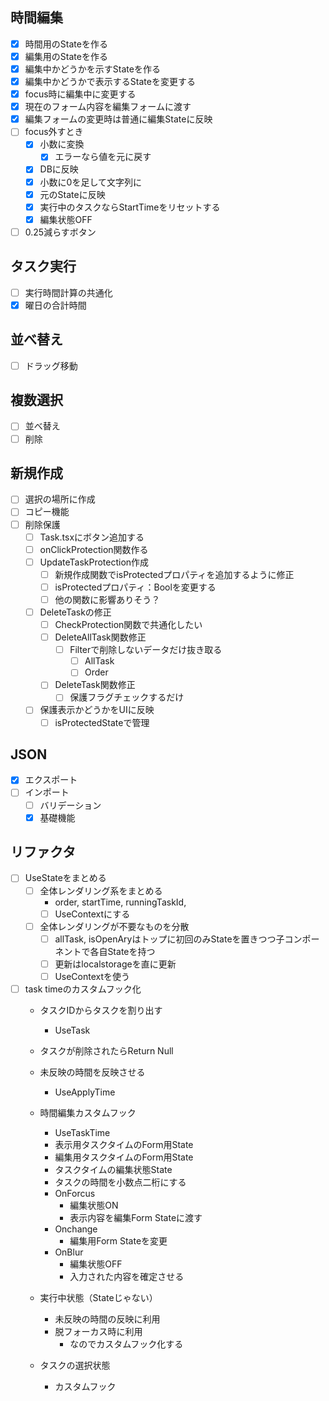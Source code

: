 ## 時間編集
- [x] 時間用のStateを作る
- [x] 編集用のStateを作る
- [x] 編集中かどうかを示すStateを作る
- [x] 編集中かどうかで表示するStateを変更する
- [x] focus時に編集中に変更する
- [x] 現在のフォーム内容を編集フォームに渡す
- [x] 編集フォームの変更時は普通に編集Stateに反映
- [ ] focus外すとき
  - [x] 小数に変換
    - [x] エラーなら値を元に戻す
  - [x] DBに反映
  - [x] 小数に0を足して文字列に
  - [x] 元のStateに反映
  - [x] 実行中のタスクならStartTimeをリセットする
  - [x] 編集状態OFF
- [ ] 0.25減らすボタン

## タスク実行
- [ ] 実行時間計算の共通化
- [x] 曜日の合計時間

## 並べ替え
- [ ] ドラッグ移動

## 複数選択
- [ ] 並べ替え
- [ ] 削除

## 新規作成
- [ ] 選択の場所に作成
- [ ] コピー機能
- [ ] 削除保護
  - [ ] Task.tsxにボタン追加する
  - [ ] onClickProtection関数作る
  - [ ] UpdateTaskProtection作成
    - [ ] 新規作成関数でisProtectedプロパティを追加するように修正
    - [ ] isProtectedプロパティ：Boolを変更する
    - [ ] 他の関数に影響ありそう？
  - [ ] DeleteTaskの修正
    - [ ] CheckProtection関数で共通化したい
    - [ ] DeleteAllTask関数修正
      - [ ] Filterで削除しないデータだけ抜き取る
        - [ ] AllTask
        - [ ] Order
    - [ ] DeleteTask関数修正
      - [ ] 保護フラグチェックするだけ
  - [ ] 保護表示かどうかをUIに反映
    - [ ] isProtectedStateで管理

## JSON
- [x] エクスポート
- [ ] インポート
  - [ ] バリデーション
  - [x] 基礎機能

## リファクタ
- [ ] UseStateをまとめる
  - [ ] 全体レンダリング系をまとめる
    - order, startTime, runningTaskId, 
    - [ ] UseContextにする
  - [ ] 全体レンダリングが不要なものを分散
    - [ ] allTask, isOpenAryはトップに初回のみStateを置きつつ子コンポーネントで各自Stateを持つ
    - [ ] 更新はlocalstorageを直に更新
    - [ ] UseContextを使う
- [ ] task timeのカスタムフック化
  - タスクIDからタスクを割り出す
    - UseTask
  - タスクが削除されたらReturn Null
  - 未反映の時間を反映させる
    - UseApplyTime
  - 時間編集カスタムフック
    - UseTaskTime
    - 表示用タスクタイムのForm用State
    - 編集用タスクタイムのForm用State
    - タスクタイムの編集状態State
    - タスクの時間を小数点二桁にする
    - OnForcus
      - 編集状態ON
      - 表示内容を編集Form Stateに渡す
    - Onchange
      - 編集用Form Stateを変更
    - OnBlur
      - 編集状態OFF
      - 入力された内容を確定させる

  - 実行中状態（Stateじゃない）
    - 未反映の時間の反映に利用
    - 脱フォーカス時に利用
      - なのでカスタムフック化する

  - タスクの選択状態
    - カスタムフック


